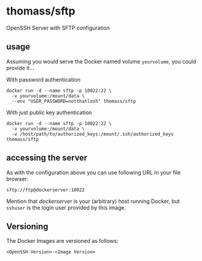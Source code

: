 # thomass/sftp

OpenSSH Server with SFTP configuration

## usage

Assuming you would serve the Docker named volume `yourvolume`, you could provide it...

With password authentication

```
docker run -d --name sftp -p 10022:22 \
  -v yourvolume:/mount/data \
  --env "USER_PASSWORD=notthatlush" thomass/sftp
```

With just public key authentication

```
docker run -d --name sftp -p 10022:22 \
  -v yourvolume:/mount/data \
  -v /host/path/to/authorized_keys:/mount/.ssh/authorized_keys thomass/sftp
```

## accessing the server

As with the configuration above you can use following URL in your file browser:

```
sftp://ftp@dockerserver:10022
```

Mention that _dockerserver_ is your (arbitrary) host running Docker, but `sshuser` is the login user provided by this image.

## Versioning

The Docker Images are versioned as follows:

`<OpenSSH-Version>-<Image Version>`
